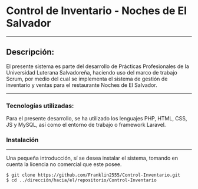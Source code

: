 # Control de Inventario - Noches de El Salvador
***

## Descripción:
El presente sistema es parte del desarrollo de Prácticas Profesionales de la Universidad Luterana Salvadoreña, haciendo uso del marco de trabajo
Scrum, por medio del cual se implementa el sistema de gestión de inventario y ventas para el restaurante Noches de El Salvador.

***

### Tecnologías utilizadas:
Para el presente desarrollo, se ha utilizado los lenguajes PHP, HTML, CSS, JS y MySQL, así como el entorno de trabajo o framework Laravel.

### Instalación
***
Una pequeña introducción, sí se desea instalar el sistema, tomando en cuenta la licencia no comercial que este posee.
```
$ git clone https://github.com/Franklin2555/Control-Inventario.git
$ cd ../dirección/hacia/el/repositorio/Control-Inventario
